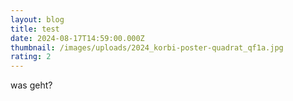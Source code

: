 ```yaml
---
layout: blog
title: test
date: 2024-08-17T14:59:00.000Z
thumbnail: /images/uploads/2024_korbi-poster-quadrat_qf1a.jpg
rating: 2
---
```

was geht?
